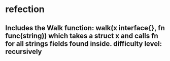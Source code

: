# refection

## Includes the Walk function: walk(x interface{}, fn func(string)) which takes a struct x and calls fn for all strings fields found inside. difficulty level: recursively